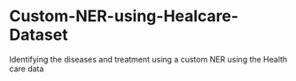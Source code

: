 # Custom-NER-using-Healcare-Dataset
Identifying the diseases and treatment using a custom NER using the Health care data
